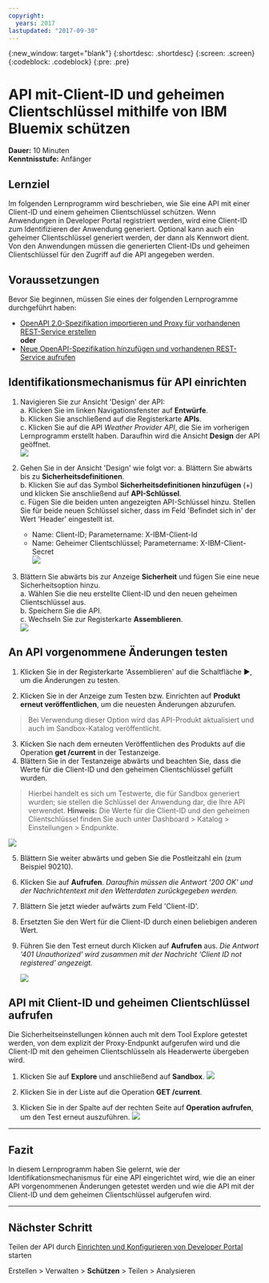 ```yaml
---
copyright:
  years: 2017
lastupdated: "2017-09-30"
---
```


{:new_window: target="blank"}
{:shortdesc: .shortdesc}
{:screen: .screen}
{:codeblock: .codeblock}
{:pre: .pre}

# API mit-Client-ID und geheimen Clientschlüssel mithilfe von IBM Bluemix schützen

**Dauer:** 10 Minuten  
**Kenntnisstufe:** Anfänger


## Lernziel

Im folgenden Lernprogramm wird beschrieben, wie Sie eine API mit einer Client-ID und einem geheimen Clientschlüssel schützen. Wenn Anwendungen in Developer Portal registriert werden, wird eine Client-ID zum Identifizieren der Anwendung generiert. Optional kann auch ein geheimer Clientschlüssel generiert werden, der dann als Kennwort dient. Von den Anwendungen müssen die generierten Client-IDs und geheimen Clientschlüssel für den Zugriff auf die API angegeben werden.


## Voraussetzungen

Bevor Sie beginnen, müssen Sie eines der folgenden Lernprogramme durchgeführt haben: 
- [OpenAPI 2.0-Spezifikation importieren und Proxy für vorhandenen REST-Service erstellen](tut_rest_landing.html)  
**oder**  
- [Neue OpenAPI-Spezifikation hinzufügen und vorhandenen REST-Service aufrufen](tut_rest_landing.html)


## Identifikationsmechanismus für API einrichten

1. Navigieren Sie zur Ansicht 'Design' der API:  
   a. Klicken Sie im linken Navigationsfenster auf **Entwürfe**.  
   b. Klicken Sie anschließend auf die Registerkarte **APIs**.  
   c. Klicken Sie auf die API _Weather Provider API_, die Sie im vorherigen Lernprogramm erstellt haben. Daraufhin wird die Ansicht **Design** der API geöffnet.  
   ![](images/1_goto_drafts_api.png)  

2. Gehen Sie in der Ansicht 'Design' wie folgt vor:
    a. Blättern Sie abwärts bis zu **Sicherheitsdefinitionen**.  
    b. Klicken Sie auf das Symbol **Sicherheitsdefinitionen hinzufügen** (+) und klicken Sie anschließend auf **API-Schlüssel**.  
    c. Fügen Sie die beiden unten angezeigten API-Schlüssel hinzu. Stellen Sie für beide neuen Schlüssel sicher, dass im Feld 'Befindet sich in' der Wert 'Header' eingestellt ist.  
      - Name: Client-ID;  Parametername: X-IBM-Client-Id  
      - Name: Geheimer Clientschlüssel;  Parametername: X-IBM-Client-Secret    
        ![](images/2_security_definitions.png)  

3. Blättern Sie abwärts bis zur Anzeige **Sicherheit** und fügen Sie eine neue Sicherheitsoption hinzu.  
    a. Wählen Sie die neu erstellte Client-ID und den neuen geheimen Clientschlüssel aus.  
    b. Speichern Sie die API.  
    c. Wechseln Sie zur Registerkarte **Assemblieren**.  
    ![](images/3_security_option.png)  


## An API vorgenommene Änderungen testen

1. Klicken Sie in der Registerkarte 'Assemblieren' auf die Schaltfläche ►, um die Änderungen zu testen.

2. Klicken Sie in der Anzeige zum Testen bzw. Einrichten auf **Produkt erneut veröffentlichen**, um die neuesten Änderungen abzurufen. 
> Bei Verwendung dieser Option wird das API-Produkt aktualisiert und auch im Sandbox-Katalog veröffentlicht.

3. Klicken Sie nach dem erneuten Veröffentlichen des Produkts auf die Operation **get /current** in der Testanzeige.
4. Blättern Sie in der Testanzeige abwärts und beachten Sie, dass die Werte für die Client-ID und den geheimen Clientschlüssel gefüllt wurden. 
> Hierbei handelt es sich um Testwerte, die für Sandbox generiert wurden; sie stellen die Schlüssel der Anwendung dar, die Ihre API verwendet.
> **Hinweis:** Die Werte für die Client-ID und den geheimen Clientschlüssel finden Sie auch unter Dashboard > Katalog > Einstellungen > Endpunkte.   
  
  ![](images/test_api_keys_1.png)

5. Blättern Sie weiter abwärts und geben Sie die Postleitzahl ein (zum Beispiel 90210). 
6. Klicken Sie auf **Aufrufen**. _Daraufhin müssen die Antwort '200 OK' und der Nachrichtentext mit den Wetterdaten zurückgegeben werden._
7. Blättern Sie jetzt wieder aufwärts zum Feld 'Client-ID'. 
8. Ersetzten Sie den Wert für die Client-ID durch einen beliebigen anderen Wert.
9. Führen Sie den Test erneut durch Klicken auf **Aufrufen** aus. _Die Antwort '401 Unauthorized' wird zusammen mit der Nachricht 'Client ID not registered' angezeigt._  

    ![](images/test_api_keys_3.png)  


## API mit Client-ID und geheimen Clientschlüssel aufrufen

Die Sicherheitseinstellungen können auch mit dem Tool Explore getestet werden, von dem explizit der Proxy-Endpunkt aufgerufen wird und die Client-ID mit den geheimen Clientschlüsseln als Headerwerte übergeben wird.

1. Klicken Sie auf **Explore** und anschließend auf **Sandbox**.
    ![](images/explore_1.png)

2. Klicken Sie in der Liste auf die Operation **GET /current**.

3. Klicken Sie in der Spalte auf der rechten Seite auf **Operation aufrufen**, um den Test erneut auszuführen.
    ![](images/explore_3.png)

---

## Fazit
In diesem Lernprogramm haben Sie gelernt, wie der Identifikationsmechanismus für eine API eingerichtet wird, wie die an einer API vorgenommenen Änderungen getestet werden und wie die API mit der Client-ID und dem geheimen Clientschlüssel aufgerufen wird. 

---

## Nächster Schritt

Teilen der API durch [Einrichten und Konfigurieren von Developer Portal](tut_config_dev_portal.html) starten

Erstellen > Verwalten > **Schützen** > Teilen > Analysieren
